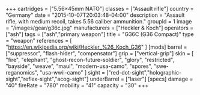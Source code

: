 +++
cartridges = ["5.56×45mm NATO"]
classes = ["Assault rifle"]
country = "Germany"
date = "2015-10-07T20:03:48-04:00"
description = "Assault rifle, with medium recoil, takes 5.56 caliber ammunition."
groupId = 1
image = "/images/gear/g36c.jpg"
manufacturers = ["Heckler & Koch"]
operators = ["ash"]
tags = ["ash","primary weapon"]
title = "G36C (G36 Compact)"
type = "weapon"
references = [
  "https://en.wikipedia.org/wiki/Heckler_%26_Koch_G36"
]
[mods]
  barrel = ["suppressor", "flash-hider", "compensator"]
  grip = ["vertical-grip"]
  skin = [
    "fire",
    "elephant",
    "ghost-recon-future-soldier",
    "glory",
    "restricted",
    "bayside",
    "weave",
    "maui",
    "modern-usa-camo",
    "spores",
    "swe-reganomics",
    "usa-wwii-camo"
  ]
  sight = ["red-dot-sight","holographic-sight","reflex-sight","acog-sight"]
  underBarrel = ["laser"]
[specs]
  damage = "40"
  fireRate = "780"
  mobility = "41"
  capacity = "30"
+++
